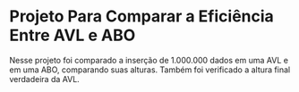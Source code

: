 # Projeto Para Comparar a Eficiência Entre AVL e ABO

Nesse projeto foi comparado a inserção de 1.000.000 dados em uma AVL e em uma ABO, comparando suas alturas. Também foi verificado a altura final verdadeira da AVL.
